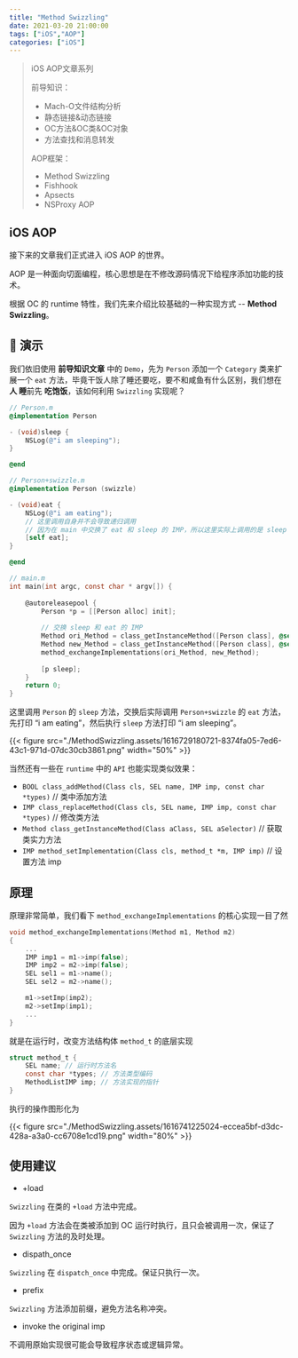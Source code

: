 ```yaml
---
title: "Method Swizzling"
date: 2021-03-20 21:00:00
tags: ["iOS","AOP"]
categories: ["iOS"]
---
```



> iOS AOP文章系列
>
> 前导知识：
>
> * Mach-O文件结构分析
> * 静态链接&动态链接
> * OC方法&OC类&OC对象
> * 方法查找和消息转发
>
> AOP框架：
>
> * Method Swizzling
> * Fishhook
> * Apsects
> * NSProxy AOP

## iOS AOP

接下来的文章我们正式进入 iOS AOP 的世界。

AOP 是一种面向切面编程，核心思想是在不修改源码情况下给程序添加功能的技术。

根据 OC 的 runtime 特性，我们先来介绍比较基础的一种实现方式 -- **Method Swizzling**。

## 🌰 演示

我们依旧使用 **前导知识文章** 中的 `Demo`，先为 `Person` 添加一个 `Category` 类来扩展一个 `eat` 方法，毕竟干饭人除了睡还要吃，要不和咸鱼有什么区别，我们想在 **人 睡**前先 **吃饱饭**，该如何利用 `Swizzling` 实现呢？

```objective-c
// Person.m
@implementation Person

- (void)sleep {
    NSLog(@"i am sleeping");
}

@end

// Person+swizzle.m
@implementation Person (swizzle)

- (void)eat {
    NSLog(@"i am eating");
    // 这里调用自身并不会导致递归调用
    // 因为在 main 中交换了 eat 和 sleep 的 IMP，所以这里实际上调用的是 sleep
    [self eat];
}

@end

// main.m
int main(int argc, const char * argv[]) {
    
    @autoreleasepool {
        Person *p = [[Person alloc] init];
        
        // 交换 sleep 和 eat 的 IMP
        Method ori_Method = class_getInstanceMethod([Person class], @selector(sleep));
        Method new_Method = class_getInstanceMethod([Person class], @selector(eat));
        method_exchangeImplementations(ori_Method, new_Method);
        
        [p sleep];
    }
    return 0;
}
```

这里调用 `Person` 的 `sleep` 方法，交换后实际调用 `Person+swizzle` 的 `eat` 方法，先打印 “i am eating”，然后执行 `sleep` 方法打印 “i am sleeping”。

{{< figure src="./MethodSwizzling.assets/1616729180721-8374fa05-7ed6-43c1-971d-07dc30cb3861.png" width="50%" >}}

当然还有一些在 `runtime` 中的 `API` 也能实现类似效果：

- `BOOL class_addMethod(Class cls, SEL name, IMP imp, const char *types)` // 类中添加方法
- `IMP class_replaceMethod(Class cls, SEL name, IMP imp, const char *types)` // 修改类方法
- `Method class_getInstanceMethod(Class aClass, SEL aSelector)` // 获取类实力方法
- `IMP method_setImplementation(Class cls, method_t *m, IMP imp)` // 设置方法 imp

## 原理

原理非常简单，我们看下 `method_exchangeImplementations` 的核心实现一目了然

```c
void method_exchangeImplementations(Method m1, Method m2)
{
    ...
    IMP imp1 = m1->imp(false);
    IMP imp2 = m2->imp(false);
    SEL sel1 = m1->name();
    SEL sel2 = m2->name();

    m1->setImp(imp2);
    m2->setImp(imp1);
    ...
}
```

就是在运行时，改变方法结构体 `method_t` 的底层实现

```c
struct method_t {
    SEL name; // 运行时方法名
    const char *types; // 方法类型编码
    MethodListIMP imp; // 方法实现的指针
}
```

执行的操作图形化为

{{< figure src="./MethodSwizzling.assets/1616741225024-eccea5bf-d3dc-428a-a3a0-cc6708e1cd19.png" width="80%" >}}

## 使用建议

- +load 

`Swizzling` 在类的 `+load` 方法中完成。

因为 `+load`  方法会在类被添加到 OC 运行时执行，且只会被调用一次，保证了 `Swizzling` 方法的及时处理。



- dispath_once

`Swizzling` 在 `dispatch_once` 中完成。保证只执行一次。



- prefix

`Swizzling` 方法添加前缀，避免方法名称冲突。



- invoke the original imp

不调用原始实现很可能会导致程序状态或逻辑异常。